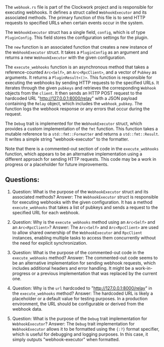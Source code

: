 The `webhook.rs` file is part of the Clockwork project and is responsible for executing webhooks. It defines a struct called `WebhookExecutor` and its associated methods. The primary function of this file is to send HTTP requests to specified URLs when certain events occur in the system.

The `WebhookExecutor` struct has a single field, `config`, which is of type `PluginConfig`. This field stores the configuration settings for the plugin.

The `new` function is an associated function that creates a new instance of the `WebhookExecutor` struct. It takes a `PluginConfig` as an argument and returns a new `WebhookExecutor` with the given configuration.

The `execute_webhooks` function is an asynchronous method that takes a reference-counted `Arc<Self>`, an `Arc<RpcClient>`, and a vector of `Pubkey` as arguments. It returns a `PluginResult<()>`. This function is responsible for executing the webhooks by sending HTTP requests to the specified URLs. It iterates through the given `pubkeys` and retrieves the corresponding `Webhook` objects from the `client`. It then sends an HTTP POST request to the hardcoded URL "http://127.0.0.1:8000/relay" with a JSON payload containing the `Relay` object, which includes the `webhook_pubkey`. The function logs the webhook response or any errors that occur during the request.

The `Debug` trait is implemented for the `WebhookExecutor` struct, which provides a custom implementation of the `fmt` function. This function takes a mutable reference to a `std::fmt::Formatter` and returns a `std::fmt::Result`. It writes a simple string "webhook-executor" to the formatter.

Note that there is a commented-out section of code in the `execute_webhooks` function, which appears to be an alternative implementation using a different approach for sending HTTP requests. This code may be a work in progress or a placeholder for future improvements.

## Questions:

1. Question: What is the purpose of the `WebhookExecutor` struct and its associated methods?
   Answer: The `WebhookExecutor` struct is responsible for executing webhooks with the given configuration. It has a method `execute_webhooks` that takes a list of pubkeys and sends a request to the specified URL for each webhook.

2. Question: Why is the `execute_webhooks` method using an `Arc<Self>` and an `Arc<RpcClient>`?
   Answer: The `Arc<Self>` and `Arc<RpcClient>` are used to allow shared ownership of the `WebhookExecutor` and `RpcClient` instances, enabling multiple tasks to access them concurrently without the need for explicit synchronization.

3. Question: What is the purpose of the commented-out code in the `execute_webhooks` method?
   Answer: The commented-out code seems to be an alternative implementation for sending webhook requests, which includes additional headers and error handling. It might be a work-in-progress or a previous implementation that was replaced by the current one.

4. Question: Why is the `url` hardcoded to "http://127.0.0.1:8000/relay" in the `execute_webhooks` method?
   Answer: The hardcoded URL is likely a placeholder or a default value for testing purposes. In a production environment, the URL should be configurable or derived from the webhook data.

5. Question: What is the purpose of the `Debug` trait implementation for `WebhookExecutor`?
   Answer: The `Debug` trait implementation for `WebhookExecutor` allows it to be formatted using the `{:?}` format specifier, which is useful for debugging and logging purposes. In this case, it simply outputs "webhook-executor" when formatted.
